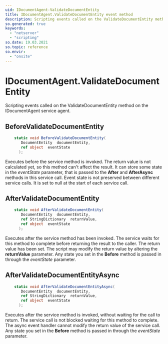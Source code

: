```yaml
---
uid: IDocumentAgent-ValidateDocumentEntity
title: IDocumentAgent.ValidateDocumentEntity event method
description: Scripting events called on the ValidateDocumentEntity method on the IDocumentAgent service agent.
so.generated: true
keywords:
  - "netserver"
  - "scripting"
so.date: 19.03.2021
so.topic: reference
so.envir:
  - "onsite"
---
```

# IDocumentAgent.ValidateDocumentEntity

Scripting events called on the <see cref='M:SuperOffice.CRM.Services.IDocumentAgent.ValidateDocumentEntity'>ValidateDocumentEntity</see> method on the <see cref='IDocumentAgent'>IDocumentAgent</see>  service agent.

## BeforeValidateDocumentEntity
```cs
    static void BeforeValidateDocumentEntity(
       DocumentEntity  documentEntity,
       ref object  eventState
      );
```
Executes before the service method is invoked.
The return value is not calculated yet, so this method can't affect the result.
It can store some state in the *eventState* parameter, that is passed to the **After** and **AfterAsync** methods in this service call.
Event state is not preserved between different service calls. It is set to null at the start of each service call.
## AfterValidateDocumentEntity
```cs
    static void AfterValidateDocumentEntity(
       DocumentEntity  documentEntity,
       ref StringDictionary  returnValue,
       ref object  eventState
      );
```
Executes after the service method has been invoked. The service waits for this method to complete before returning the result to the caller.
The return value has been set. The script may modify the return value by altering the **returnValue** parameter.
Any state you set in the **Before** method is passed in through the *eventState* parameter.
## AfterValidateDocumentEntityAsync
```cs
    static void AfterValidateDocumentEntityAsync(
       DocumentEntity  documentEntity,
       ref StringDictionary  returnValue,
       ref object  eventState
      );
```
Executes after the service method is invoked, without waiting for the call to return.
The service call is not blocked waiting for this method to complete.
The async event handler cannot modify the return value of the service call.
Any state you set in the **Before** method is passed in through the *eventState* parameter.

